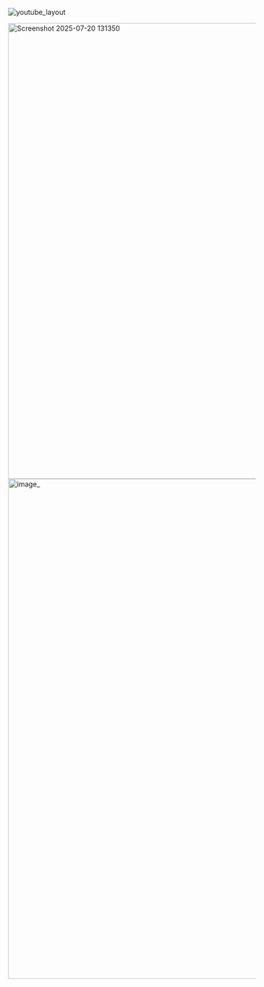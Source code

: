![youtube_layout](https://github.com/user-attachments/assets/45d8e5a5-2ccd-46d8-9565-3e2909fc9fb5)

<img width="1913" height="928" alt="Screenshot 2025-07-20 131350" src="https://github.com/user-attachments/assets/85ad5d81-2525-4871-8d63-4cd443077d61" />

<img width="1919" height="1018" alt="image_" src="https://github.com/user-attachments/assets/261e18d2-53d4-4e18-9547-c78a2046b2d7" />
